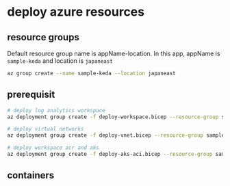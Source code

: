 # deploy azure resources

## resource groups

Default resource group name is appName-location.
In this app, appName is `sample-keda` and location is `japaneast`

```bash
az group create --name sample-keda --location japaneast
```

## prerequisit

```bash
# deploy log analytics workspace
az deployment group create -f deploy-workspace.bicep --resource-group sample-keda

# deploy virtual networks
az deployment group create -f deploy-vnet.bicep --resource-group sample-keda

# deploy workspace acr and aks
az deployment group create -f deploy-aks-aci.bicep --resource-group sample-keda

```

## containers
